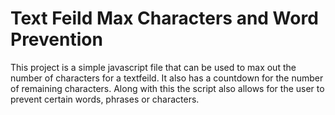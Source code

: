 # Text Feild Max Characters and Word Prevention
This project is a simple javascript file that can be used to max out the number of characters for a textfeild. It also has a countdown for the number of remaining characters. Along with this the script also allows for the user to prevent certain words, phrases or characters.

